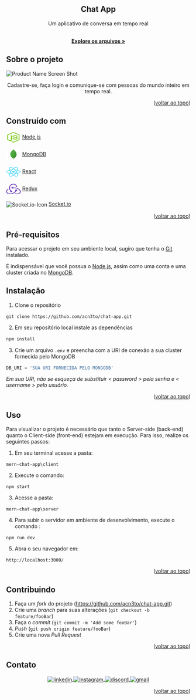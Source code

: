 <a name="readme-top"></a>
<br />

<div align="center">
  <h2 align="center">Chat App</h2>
  <p align="center">Um aplicativo de conversa em tempo real</p>
  <br />
  <a href="https://github.com/acn3to/chat-app"><strong>Explore os arquivos »</strong></a>
</div>

## Sobre o projeto

![Product Name Screen Shot](https://res.cloudinary.com/dcwq0wmwi/image/upload/v1670515179/Captura_de_tela_20221208_125712_qmqmyx.png)

<div align="center">
Cadastre-se, faça login e comunique-se com pessoas do mundo inteiro em tempo real.
</div>

<p align="right">(<a href="#readme-top">voltar ao topo</a>)</p>

## Construído com

<img align="center" alt="Node-Icon" height="30" width="40" src="https://raw.githubusercontent.com/devicons/devicon/master/icons/nodejs/nodejs-original.svg"> [Node.js](https://nodejs.org/en/download/)
<br><br>
<img align="center" alt="MongoDB-Icon" height="30" width="40" src="https://raw.githubusercontent.com/devicons/devicon/master/icons/mongodb/mongodb-original.svg"> [MongoDB](https://www.mongodb.com/)
<br><br>
<img align="center" alt="React-Icon" height="30" width="40" src="https://raw.githubusercontent.com/devicons/devicon/master/icons/react/react-original.svg"> [React](https://pt-br.reactjs.org/)
<br><br>
<img align="center" alt="Redux-Icon" height="30" width="40" src="https://raw.githubusercontent.com/devicons/devicon/master/icons/redux/redux-original.svg"> [Redux](https://redux.js.org/)
<br><br>
<img align="center" alt="Socket.io-Icon" height="30" width="40" src="https://cdn.worldvectorlogo.com/logos/socket-io.svg"> [Socket.io](https://socket.io/pt-br/)

<p align="right">(<a href="#readme-top">voltar ao topo</a>)</p>

## Pré-requisitos

Para acessar o projeto em seu ambiente local, sugiro que
tenha o [Git](https://git-scm.com/) instalado.

É indispensável que você possua o [Node.js](https://nodejs.org/en/download/), assim como uma conta e uma cluster criada no [MongoDB](https://cloud.mongodb.com/).

## Instalação

1. Clone o repositório

```
git clone https://github.com/acn3to/chat-app.git
```

2. Em seu repositório local instale as dependências

```sh
npm install
```

3. Crie um arquivo `.env` e preencha com a URI de conexão a sua cluster fornecida pelo MongoDB

```js
DB_URI = 'SUA URI FORNECIDA PELO MONGODB'
```

_Em sua URI, não se esqueça de substituir < password > pela senha e < username > pelo usuário._

<p align="right">(<a href="#readme-top">voltar ao topo</a>)</p>

## Uso

Para visualizar o projeto é necessário que tanto o Server-side (back-end) quanto o Client-side (front-end) estejam em execução. Para isso, realize os seguintes passos:

1. Em seu terminal acesse a pasta:

```
mern-chat-app\client
```

2. Execute o comando:

```
npm start
```

3. Acesse a pasta:

```
mern-chat-app\server
```

4. Para subir o servidor em ambiente de desenvolvimento, execute o comando :

```
npm run dev
```

5. Abra o seu navegador em:

```
http://localhost:3000/
```

<p align="right">(<a href="#readme-top">voltar ao topo</a>)</p>

## Contribuindo

1. Faça um _fork_ do projeto (<https://github.com/acn3to/chat-app.git>)
2. Crie uma _branch_ para suas alterações (`git checkout -b feature/fooBar`)
3. Faça o _commit_ (`git commit -m 'Add some fooBar'`)
4. _Push_ (`git push origin feature/fooBar`)
5. Crie uma nova _Pull Request_

<p align="right">(<a href="#readme-top">voltar ao topo</a>)</p>

## Contato

<div align="center">
  <a href="https://www.linkedin.com/in/arnaldo-n3to/" target="_blank">
    <img align="center" src="https://img.shields.io/badge/-Arnaldo%20Neto-05122A?style=flat&logo=linkedin" alt="linkedin"/>
  </a>
  <a href="https://www.instagram.com/acn3to/" target="_blank">
    <img align="center" src="https://img.shields.io/badge/-arnaldo.neto-05122A?style=flat&logo=instagram" alt="instagram"/>
  </a>
  <a href="https://discordapp.com/users/366398902846619649/" target="_blank">
    <img align="center" src="https://img.shields.io/badge/-Arnaldo.Neto-05122A?style=flat&logo=discord" alt="discord"/>
  </a>
  <a href="mailto:costanetoow@gmail.com" target="_blank">
    <img align="center" src="https://img.shields.io/badge/-costanetoow@gmail.com-05122A?style=flat&logo=gmail" alt="gmail"/> 
  </a>
</div>

<p align="right">(<a href="#readme-top">voltar ao topo</a>)</p>
